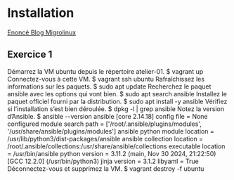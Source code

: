 # Installation
[Enoncé Blog Migrolinux](https://blog.microlinux.fr/formation-ansible-03-installation/)

## Exercice 1
Démarrez la VM ubuntu depuis le répertoire atelier-01.
	$ 	vagrant up
Connectez-vous à cette VM.
	$ vagrant ssh ubuntu
Rafraîchissez les informations sur les paquets.
	$ sudo apt update
Recherchez le paquet ansible avec les options qui vont bien.
	$ sudo apt search ansible
Installez le paquet officiel fourni par la distribution.
	$ sudo apt install -y ansible
Vérifiez si l’installation s’est bien déroulée.
	$ dpkg -l | grep ansible
Notez la version d’Ansible.
	$ ansible --version
		ansible [core 2.14.18]
  		config file = None
  		configured module search path = ['/root/.ansible/plugins/modules', '/usr/share/ansible/plugins/modules']
 		ansible python module location = /usr/lib/python3/dist-packages/ansible
  		ansible collection location = /root/.ansible/collections:/usr/share/ansible/collections
  		executable location = /usr/bin/ansible
  		python version = 3.11.2 (main, Nov 30 2024, 21:22:50) [GCC 12.2.0] (/usr/bin/python3)
  		jinja version = 3.1.2
  		libyaml = True
Déconnectez-vous et supprimez la VM.
	$ vagrant destroy -f ubuntu

